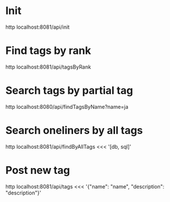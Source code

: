 # Init
http localhost:8081/api/init

# Find tags by rank
http localhost:8081/api/tagsByRank

# Search tags by partial tag
http localhost:8080/api/findTagsByName?name=ja

# Search oneliners by all tags
http localhost:8081/api/findByAllTags <<< '[db, sql]'

# Post new tag
http localhost:8081/api/tags <<< '{"name": "name", "description": "description"}'
